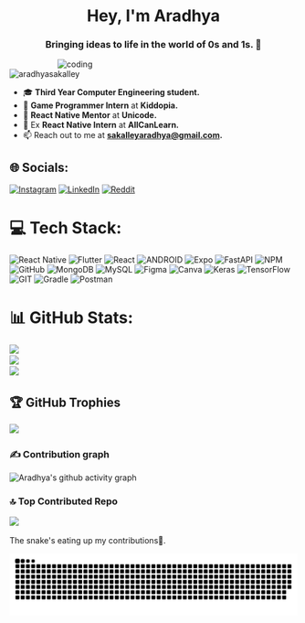 <div>
  <h1 align="center">Hey, I'm Aradhya</h1>
  <h3 align="center">Bringing ideas to life in the world of 0s and 1s. 🌟</h3>

  <img align="right" alt="coding" width="420" src="https://github.com/aradhyasakalley/aradhyasakalley/assets/102210237/54661518-4f37-423d-ab99-358e94f1bd1d">

  <p align="left">
    <img src="https://komarev.com/ghpvc/?username=aradhyasakalley&label=Profile%20views&color=0e75b6&style=flat"
      alt="aradhyasakalley" />
  </p>



  - 🎓 **Third Year Computer Engineering student.**
  - 💼 **Game Programmer Intern** at **Kiddopia.**
  - 🚀 **React Native Mentor** at **Unicode.**
  - 💼 Ex **React Native Intern** at **AllCanLearn.**
  - 📫 Reach out to me at **sakalleyaradhya@gmail.com.**

  ## 🌐 Socials:
  [![Instagram](https://img.shields.io/badge/Instagram-%23E4405F.svg?logo=Instagram&logoColor=white)](https://instagram.com/aradhyasakalley) [![LinkedIn](https://img.shields.io/badge/LinkedIn-%230077B5.svg?logo=linkedin&logoColor=white)](https://linkedin.com/in/aradhyasakalley) [![Reddit](https://img.shields.io/badge/Reddit-%23FF4500.svg?logo=Reddit&logoColor=white)](https://reddit.com/user/sakalleyaradhya)

  # 💻 Tech Stack:
  ![React Native](https://img.shields.io/badge/react_native-%2320232a.svg?style=for-the-badge&logo=react&logoColor=%2361DAFB) ![Flutter](https://img.shields.io/badge/Flutter-%2302569B.svg?style=for-the-badge&logo=Flutter&logoColor=white) ![React](https://img.shields.io/badge/react-%2320232a.svg?style=for-the-badge&logo=react&logoColor=%2361DAFB) ![ANDROID](https://img.shields.io/badge/android-%2320232a.svg?style=for-the-badge&logo=android&logoColor=%a4c639) ![Expo](https://img.shields.io/badge/expo-1C1E24?style=for-the-badge&logo=expo&logoColor=#D04A37) ![FastAPI](https://img.shields.io/badge/FastAPI-005571?style=for-the-badge&logo=fastapi) ![NPM](https://img.shields.io/badge/NPM-%23000000.svg?style=for-the-badge&logo=npm&logoColor=white) ![GitHub](https://img.shields.io/badge/GitHub-%23121011.svg?style=for-the-badge&logo=github&logoColor=white) ![MongoDB](https://img.shields.io/badge/MongoDB-%234ea94b.svg?style=for-the-badge&logo=mongodb&logoColor=white) ![MySQL](https://img.shields.io/badge/mysql-%2300f.svg?style=for-the-badge&logo=mysql&logoColor=white) ![Figma](https://img.shields.io/badge/figma-%23F24E1E.svg?style=for-the-badge&logo=figma&logoColor=white) ![Canva](https://img.shields.io/badge/Canva-%2300C4CC.svg?style=for-the-badge&logo=Canva&logoColor=white) ![Keras](https://img.shields.io/badge/Keras-%23D00000.svg?style=for-the-badge&logo=Keras&logoColor=white) ![TensorFlow](https://img.shields.io/badge/TensorFlow-%23FF6F00.svg?style=for-the-badge&logo=TensorFlow&logoColor=white) ![GIT](https://img.shields.io/badge/Git-fc6d26?style=for-the-badge&logo=git&logoColor=white) ![Gradle](https://img.shields.io/badge/Gradle-02303A.svg?style=for-the-badge&logo=Gradle&logoColor=white) ![Postman](https://img.shields.io/badge/Postman-FF6C37?style=for-the-badge&logo=postman&logoColor=white)

  # 📊 GitHub Stats:
  ![](https://github-readme-stats.vercel.app/api?username=aradhyasakalley&theme=midnight-purple&hide_border=false&include_all_commits=true&count_private=true)<br/>
  ![](https://github-readme-streak-stats.herokuapp.com/?user=aradhyasakalley&theme=midnight-purple&hide_border=false)<br/>
  ![](https://github-readme-stats.vercel.app/api/top-langs/?username=aradhyasakalley&theme=midnight-purple&hide_border=false&include_all_commits=true&count_private=true&layout=compact)

  ## 🏆 GitHub Trophies
  ![](https://github-profile-trophy.vercel.app/?username=aradhyasakalley&theme=juicyfresh&no-frame=false&no-bg=false&margin-w=4)

  ### ✍️ Contribution graph
![Aradhya's github activity graph](https://github-readme-activity-graph.vercel.app/graph?username=aradhyasakalley&theme=chartreuse-dark)

  ### 🔝 Top Contributed Repo
  ![](https://github-contributor-stats.vercel.app/api?username=aradhyasakalley&limit=5&theme=dark&combine_all_yearly_contributions=true)

  The snake's eating up my contributions🐍.
  <p align="center">
    <img  src="https://raw.githubusercontent.com/Elanza-48/Elanza-48/main/resources/img/github-contribution-grid-snake.svg"
      alt="example" />
  </p>
  <br>

  <p align="left"> <a href="https://twitter.com/" target="blank"><img
        src="https://img.shields.io/twitter/follow/?logo=twitter&style=for-the-badge&theme=nightowl" alt="" /></a> </p>
</div>
